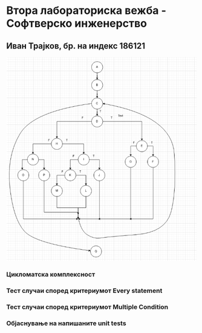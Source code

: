 # Втора лабораториска вежба - Софтверско инженерство
## Иван Трајков, бр. на индекс 186121

![](CFG.png)

### Цикломатска комплексност



### Тест случаи според критериумот Every statement


### Тест случаи според критериумот Multiple Condition


### Објаснување на напишаните unit tests 
